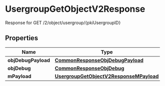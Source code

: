 

# UsergroupGetObjectV2Response

Response for GET /2/object/usergroup/{pkiUsergroupID}

## Properties

| Name | Type | Description | Notes |
|------------ | ------------- | ------------- | -------------|
|**objDebugPayload** | [**CommonResponseObjDebugPayload**](CommonResponseObjDebugPayload.md) |  |  |
|**objDebug** | [**CommonResponseObjDebug**](CommonResponseObjDebug.md) |  |  [optional] |
|**mPayload** | [**UsergroupGetObjectV2ResponseMPayload**](UsergroupGetObjectV2ResponseMPayload.md) |  |  |



